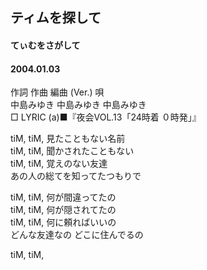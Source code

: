 ## ティムを探して
#### てぃむをさがして
#### 2004.01.03


作詞  作曲  編曲 (Ver.)   唄   
中島みゆき   中島みゆき       中島みゆき   
□ LYRIC (a)■『夜会VOL.13「24時着 ０時発」』   
   
tiM, tiM, 見たこともない名前   
tiM, tiM, 聞かされたこともない   
tiM, tiM, 覚えのない友達   
あの人の総てを知ってたつもりで   
   
tiM, tiM, 何が間違ってたの   
tiM, tiM, 何が隠されてたの   
tiM, tiM, 何に頼ればいいの   
どんな友達なの どこに住んでるの   
   
tiM, tiM,   